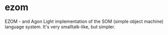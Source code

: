 # ezom
EZOM - and Agon Light implementation of the SOM (simple object machine) language system. It's very smalltalk-like, but simpler.
